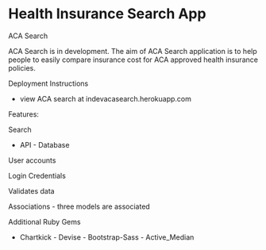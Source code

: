 # Health Insurance Search App
ACA Search

ACA Search is in development. The aim of ACA Search application is to help people to easily compare insurance cost for ACA approved health insurance policies.

Deployment Instructions
* view ACA search at indevacasearch.herokuapp.com

Features:

Search

- API - Database

User accounts

Login Credentials

Validates data

Associations - three models are associated

Additional Ruby Gems

- Chartkick - Devise - Bootstrap-Sass - Active_Median
